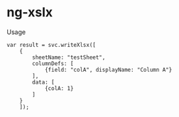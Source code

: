 # ng-xslx

Usage

    var result = svc.writeXlsx([
		{
			sheetName: "testSheet",
			columnDefs: [
				{field: "colA", displayName: "Column A"}
			],
			data: [
				{colA: 1}
			]
		}
		]);